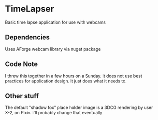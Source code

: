 # TimeLapser
Basic time lapse application for use with webcams

## Dependencies
Uses AForge webcam library via nuget package

## Code Note
I threw this together in a few hours on a Sunday. It does not use best practices for application design. It just does what it needs to.

## Other stuff
The default "shadow fox" place holder image is a 3DCG rendering by user X-2, on Pixiv. I'll probably change that eventually